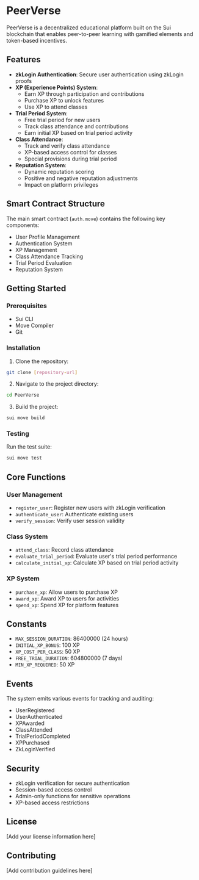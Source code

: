 # PeerVerse

PeerVerse is a decentralized educational platform built on the Sui blockchain that enables peer-to-peer learning with gamified elements and token-based incentives.

## Features

- **zkLogin Authentication**: Secure user authentication using zkLogin proofs
- **XP (Experience Points) System**: 
  - Earn XP through participation and contributions
  - Purchase XP to unlock features
  - Use XP to attend classes
- **Trial Period System**:
  - Free trial period for new users
  - Track class attendance and contributions
  - Earn initial XP based on trial period activity
- **Class Attendance**:
  - Track and verify class attendance
  - XP-based access control for classes
  - Special provisions during trial period
- **Reputation System**:
  - Dynamic reputation scoring
  - Positive and negative reputation adjustments
  - Impact on platform privileges

## Smart Contract Structure

The main smart contract (`auth.move`) contains the following key components:

- User Profile Management
- Authentication System
- XP Management
- Class Attendance Tracking
- Trial Period Evaluation
- Reputation System

## Getting Started

### Prerequisites

- Sui CLI
- Move Compiler
- Git

### Installation

1. Clone the repository:
```bash
git clone [repository-url]
```

2. Navigate to the project directory:
```bash
cd PeerVerse
```

3. Build the project:
```bash
sui move build
```

### Testing

Run the test suite:
```bash
sui move test
```

## Core Functions

### User Management
- `register_user`: Register new users with zkLogin verification
- `authenticate_user`: Authenticate existing users
- `verify_session`: Verify user session validity

### Class System
- `attend_class`: Record class attendance
- `evaluate_trial_period`: Evaluate user's trial period performance
- `calculate_initial_xp`: Calculate XP based on trial period activity

### XP System
- `purchase_xp`: Allow users to purchase XP
- `award_xp`: Award XP to users for activities
- `spend_xp`: Spend XP for platform features

## Constants

- `MAX_SESSION_DURATION`: 86400000 (24 hours)
- `INITIAL_XP_BONUS`: 100 XP
- `XP_COST_PER_CLASS`: 50 XP
- `FREE_TRIAL_DURATION`: 604800000 (7 days)
- `MIN_XP_REQUIRED`: 50 XP

## Events

The system emits various events for tracking and auditing:
- UserRegistered
- UserAuthenticated
- XPAwarded
- ClassAttended
- TrialPeriodCompleted
- XPPurchased
- ZkLoginVerified

## Security

- zkLogin verification for secure authentication
- Session-based access control
- Admin-only functions for sensitive operations
- XP-based access restrictions

## License

[Add your license information here]

## Contributing

[Add contribution guidelines here]
